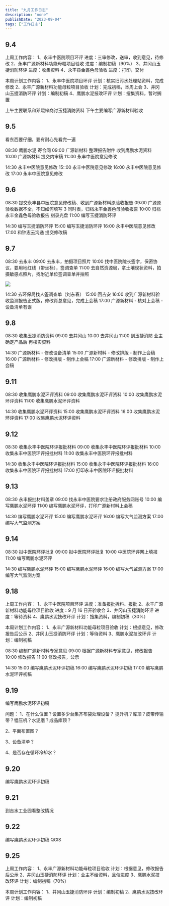 ```yaml
---
title: "九月工作日志"
description: "none"
publishDate: "2023-09-04"
tags: ["工作日志"]
---
```


<!-- more --> 
## 9.4

上周工作内容：
1、永丰中医院项目环评
进度：三审修改，送审，收到意见，待修改
2、永丰广源新材料功能母粒项目验收
进度：编制初稿（90%）
3、井冈山玉捷消防环评
进度：收集资料
4、永丰县金鑫色母验收
进度：打印，交付

本周计划工作内容：
1、永丰中医院项目环评
计划：核实旧污水处理站资料，完成修改
2、永丰广源新材料功能母粒项目验收
计划：完成初稿，本周上会
3、井冈山玉捷消防环评
计划：编制初稿
4、鹰鹏水泥技改环评
计划：搜集资料，暂时搁置

上午主要联系和邓熙梓商讨玉捷消防资料
下午主要编写广源新材料验收

## 9.5

看东西要仔细，要有耐心先看完一遍

08:30 鹰鹏水泥 寄合同
09:00 广源新材料 整理报告附件 收到鹰鹏水泥资料
10:00 广源新材料 提交内审稿
11::00 永丰中医院意见修改

14:30 永丰中医院意见修改
15::00 永丰中医院意见修改
16:00 永丰中医院意见修改
17:00 永丰中医院意见修改

## 9.6

08:30 提交永丰县中医院意见修改稿、收到广源新材料原验收报告
09:00 广源原验收数据不全，不知如何填写 3 同时表，归档永丰金鑫色母验收报告
10:00 归档永丰金鑫色母验收报告 刻录光盘
11:00 编写玉捷消防环评

14:30 编写玉捷消防环评
15:00 编写玉捷消防环评
16:00 永丰中医院意见修改
17:00 和钟志云沟通 提交修改稿

## 9.7

08:30 去永丰
09:00 去永丰，拍摄项目照片
10:00 找中医院院长签字，保密协议，要用地红线（带坐标），签调查单
11:00 去自然资源局，拿土壤现状资料，拍摄敏感点照片，找附近单位签调查单并拍照

![](https://i.730307.xyz/202407201918004.avif)

14:30 去环保局找人签调查单（刘东春）
15:00 回吉安
16:00 收到广源新材料验收监测报告正式版，修改肖总意见，完成上会稿
17:00 广源新材料 - 核对上会稿 - 设备清单有误

## 9.8

08:30 收集玉捷消防资料
09:00 去井冈山
10:00 去井冈山
11:00 到玉捷消防 业主确定产品后 再核实资料

14:30 广源新材料 - 修改设备清单
15:00 广源新材料 - 修改排版 - 制作上会稿
16:00 广源新材料 - 修改排版 - 制作上会稿
17:00 广源新材料 - 修改排版 - 制作上会稿

## 9.11

08:30 收集鹰鹏水泥环评资料
09:00 收集鹰鹏水泥环评资料
10:00 收集鹰鹏水泥环评资料
11:00 收集鹰鹏水泥环评资料

14:30 收集鹰鹏水泥环评资料
15:00 收集鹰鹏水泥环评资料
16:00 收集鹰鹏水泥环评资料
17:00 收集鹰鹏水泥环评资料

## 9.12

08:30 收集永丰中医院环评报批材料
09:00 收集永丰中医院环评报批材料
10:00 收集永丰中医院环评报批材料
11:00 收集永丰中医院环评报批材料

14:30 收集永丰中医院环评报批材料
15:00 收集永丰中医院环评报批材料
16:00 收集永丰中医院环评报批材料
17:00 打印永丰中医院环评报批材料

## 9.13

08:30 永丰报批材料盖章
09:00 找永丰中医院要求注册政府服务网账号
10:00 编写鹰鹏水泥环评
11:00 编写鹰鹏水泥环评，打印广源新材料上会稿

14:30 编写鹰鹏水泥环评
15:00 编写鹰鹏水泥环评
16:00 编写大气监测方案
17:00 编写大气监测方案

## 9.14

08:30 拟中医院环评批复
09:00 拟中医院环评批复
10:00 中医院环评网上填报
11:00 编写鹰鹏水泥环评

14:30 编写鹰鹏水泥环评
15:00 编写鹰鹏水泥环评
16:00 编写大气监测方案
17:00 编写大气监测方案

## 9.18

上周工作内容：
1、永丰中医院项目环评
进度：准备报批拆料、报批
2、永丰广源新材料功能母粒项目验收
进度：9 月 16 日开验收会
3、井冈山玉捷消防环评
进度：等待资料
4、鹰鹏水泥技改环评
计划：搜集资料，编制初稿（30%）

本周计划工作内容：
1、永丰广源新材料功能母粒项目验收
计划：根据意见，修改报告后公示
2、井冈山玉捷消防环评
计划：等待资料
3、鹰鹏水泥技改环评
计划：编制初稿

08:30 编制广源新材料专家意见
09:00 根据广源新材料专家意见，修改报告
10:00 修改报告
11:00 修改报告，公示

14:30
15:00 编写鹰鹏水泥环评初稿
16:00 编写鹰鹏水泥环评初稿
17:00 编写鹰鹏水泥环评初稿

## 9.19

编写鹰鹏水泥环评初稿

问题：
1、在什么位置？设置多少台集齐布袋处理设备？
提升机？库顶？皮带传输带？锟压机？水泥磨？成品库顶？

2、平面布置图？

3、设备清单？

4、是否存在循环冷却水？

## 9.20

编写鹰鹏水泥环评初稿

## 9.21

到吉水工业园看整改情况

## 9.22

编写鹰鹏水泥环评初稿
QGIS

## 9.25

上周工作内容：
1、永丰广源新材料功能母粒项目验收
计划：根据意见，修改报告后公示
2、井冈山玉捷消防环评
计划：业主不给资料，且催进度
3、鹰鹏水泥技改环评
计划：编制初稿（70%）

本周计划工作内容：
1、井冈山玉捷消防环评
计划：编制初稿
2、鹰鹏水泥技改环评
计划：编制初稿
